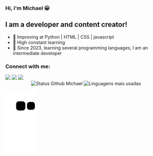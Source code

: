 ### Hi, i'm Michael 😀

## I am a developer and content creator!

- 🌱  Improving at Python | HTML | CSS | javascript
- 👯  High constant learning
- 🥅  Since 2023, learning several programming languages, I am an intermediate developer

### Connect with me:

<div>
  <a href="https://www.facebook.com/?stype=lo&deoia=1&jlou=AfeEjxrbxe803C9Hvc6AygbczWNoxISZQP3n3hnYsHXkGG-pUQqTV-EYM8uh0fkun2QN_Fj783Ohfb6h5H2mbASB8c3M331uqZLe9I8T9_YfMg&smuh=33090&lh=Ac9F0j6Y7Uy3uf8awSc" target="_blank"><img src="https://img.freepik.com/fotos-premium/renderizacao-3d-do-logotipo-do-aplicativo-do-facebook-em-fundo-preto_41204-10706.jpg?w=50" target="_blank"></a>
  <a href="https://instagram.com/michael.araujoo1" target="_blank"><img src="https://img.shields.io/badge/-Instagram-%23E4405F?style=for-the-badge&logo=instagram&logoColor=white" target="_blank"></a>
  <a href="https://www.linkedin.com/in/michael-jakson-5108281a1/" target="_blank"><img src="https://img.shields.io/badge/-LinkedIn-%230077B5?style=for-the-badge&logo=linkedin&logoColor=white" target="_blank"></a> 
</div>

<div align="center">
<img width="300em" alt="Status Github Michael" src="https://github-readme-stats.vercel.app/api?username=Michaeldevdesk&show_icons=true&theme=dracula" />
<img width="380em" alt="Linguagens mais usadas" src="https://github-readme-stats.vercel.app/api/top-langs/?username=AdrianoBinhara&layout=compact&theme=dracula"/>
</div>

![Snake animation](https://github.com/AdrianoBinhara/AdrianoBinhara/blob/output/github-contribution-grid-snake.svg)
